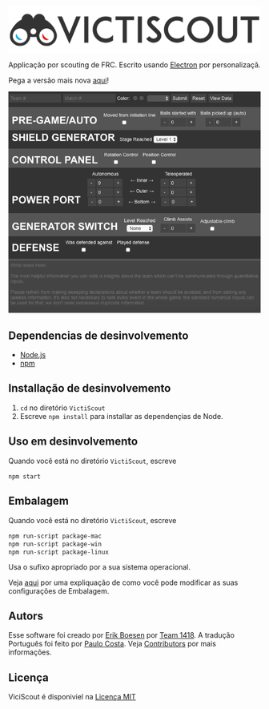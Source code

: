 [<img src="images/readme/header.png" align="center" alt="VictiScout">](https://github.com/frc1418/VictiScout)

Applicação por scouting de FRC. Escrito usando [Electron](http://electron.atom.io) por personalizaçã.

Pega a versão mais nova [aqui](https://github.com/frc1418/VictiScout/releases)!

![Screenshot](images/readme/screenshot.png)

## Dependencias de desinvolvemento
* [Node.js](https://nodejs.org)
* [npm](https://npmjs.com)

## Installação de desinvolvemento
1. `cd` no diretório `VictiScout`
2. Escreve `npm install` para installar as dependençias de Node.

## Uso em desinvolvemento
Quando você está no diretório `VictiScout`, escreve

    npm start

## Embalagem
Quando você está no diretório `VictiScout`, escreve

    npm run-script package-mac
    npm run-script package-win
    npm run-script package-linux

Usa o sufixo apropriado por a sua sistema operacional.

Veja [aqui](https://github.com/electron-userland/electron-packager#readme) por uma expliquação de como você pode modificar as suas configurações de Embalagem.

## Autors
Esse software foi creado por [Erik Boesen](https://github.com/ErikBoesen) por [Team 1418](https://github.com/frc1418). A tradução Português foi feito por [Paulo Costa](https://github.com/pauloca). Veja [Contributors](https://github.com/frc1418/VictiScout/graphs/contributors) por mais informações.

## Licença
ViciScout é disponiviel na [Licença MIT](LICENSE)
